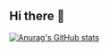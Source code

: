## Hi there 👋

[![Anurag's GitHub stats](https://github-readme-stats-kappa-steel-88.vercel.app/api?username=kimgeurae)](https://github.com/anuraghazra/github-readme-stats)

<!--
**kimgeurae/kimgeurae** is a ✨ _special_ ✨ repository because its `README.md` (this file) appears on your GitHub profile.

Here are some ideas to get you started:

- 🔭 I’m currently working on ...
- 🌱 I’m currently learning ...
- 👯 I’m looking to collaborate on ...
- 🤔 I’m looking for help with ...
- 💬 Ask me about ...
- 📫 How to reach me: ...
- 😄 Pronouns: ...
- ⚡ Fun fact: ...
-->
